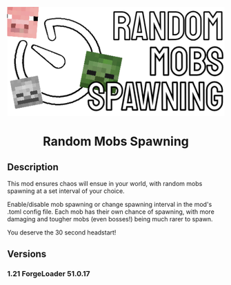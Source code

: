 <p align="center"><img src="main/java/resources/modlogo.png" alt="Logo" width="600"></p>

<h1 align="center">Random Mobs Spawning</h1>

## Description

This mod ensures chaos will ensue in your world, with random mobs spawning at a set interval of your choice.

Enable/disable mob spawning or change spawning interval in the mod's .toml config file.
Each mob has their own chance of spawning, with more damaging and tougher mobs (even bosses!) being much rarer to spawn.

You deserve the 30 second headstart!

## Versions
### 1.21 ForgeLoader 51.0.17
